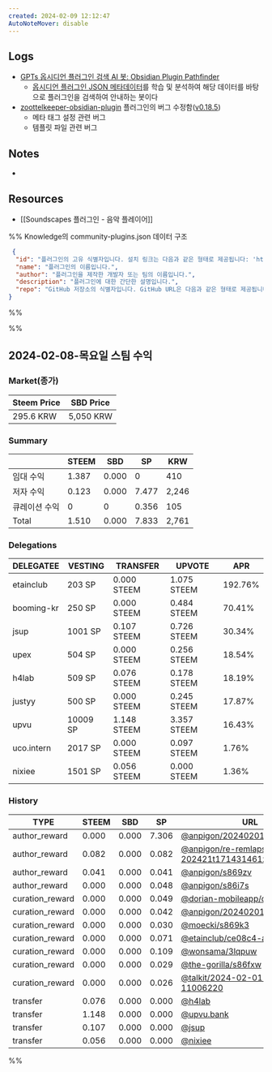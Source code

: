 ```yaml
---
created: 2024-02-09 12:12:47
AutoNoteMover: disable
---
```


## Logs
- [GPTs 옵시디언 플러그인 검색 AI 봇: Obsidian Plugin Pathfinder](https://chat.openai.com/g/g-ucZJ9aP3Z-obsidian-plugin-pathfinder)
	- [옵시디언 플러그인 JSON 메타데이터](https://github.com/obsidianmd/obsidian-releases/blob/master/community-plugins.json)를 학습 및 분석하여 해당 데이터를 바탕으로 플러그인을 검색하여 안내하는 봇이다
- [zoottelkeeper-obsidian-plugin](https://github.com/anpigon/zoottelkeeper-obsidian-plugin) 플러그인의 버그 수정함([v0.18.5](https://github.com/anpigon/zoottelkeeper-obsidian-plugin/releases/tag/0.18.5))
	- 메타 태그 설정 관련 버그
	- 템플릿 파일 관련 버그

## Notes
- 

## Resources
- [[Soundscapes 플러그인 - 음악 플레이어]]


%%
Knowledge의 community-plugins.json 데이터 구조
```json
 {
  "id": "플러그인의 고유 식별자입니다. 설치 링크는 다음과 같은 형태로 제공됩니다: 'https://obsidian.md/plugins?id=$id'",
  "name": "플러그인의 이름입니다.",
  "author": "플러그인을 제작한 개발자 또는 팀의 이름입니다.",
  "description": "플러그인에 대한 간단한 설명입니다.",
  "repo": "GitHub 저장소의 식별자입니다. GitHub URL은 다음과 같은 형태로 제공됩니다: 'https://github.com/$repo'"
}
```
%%

%%

## 2024-02-08-목요일 스팀 수익

### Market(종가)
| Steem Price | SBD Price |
| --- | --- |
| 295.6 KRW | 5,050 KRW |

### Summary
| | STEEM | SBD | SP | KRW |
| --- | --- | --- | --- |--- |
| 임대 수익 | 1.387 | 0.000 | 0 | 410 |
| 저자 수익 | 0.123 | 0.000 | 7.477 | 2,246 |
| 큐레이션 수익 | 0 | 0 | 0.356 | 105 |
| Total | 1.510 | 0.000 | 7.833 | 2,761 |

### Delegations
| DELEGATEE | VESTING | TRANSFER | UPVOTE | APR |
| --- | --- | --- | --- | --- |
| etainclub | 203 SP | 0.000 STEEM | 1.075 STEEM | 192.76% |
| booming-kr | 250 SP | 0.000 STEEM | 0.484 STEEM | 70.41% |
| jsup | 1001 SP | 0.107 STEEM | 0.726 STEEM | 30.34% |
| upex | 504 SP | 0.000 STEEM | 0.256 STEEM | 18.54% |
| h4lab | 509 SP | 0.076 STEEM | 0.178 STEEM | 18.19% |
| justyy | 500 SP | 0.000 STEEM | 0.245 STEEM | 17.87% |
| upvu | 10009 SP | 1.148 STEEM | 3.357 STEEM | 16.43% |
| uco.intern | 2017 SP | 0.000 STEEM | 0.097 STEEM | 1.76% |
| nixiee | 1501 SP | 0.056 STEEM | 0.000 STEEM | 1.36% |

### History
| TYPE | STEEM | SBD | SP | URL |
| --- | --- | --- | --- | --- |
| author_reward | 0.000 | 0.000 | 7.306 | [@anpigon/20240201t080738740z](https://steemit.com/@anpigon/20240201t080738740z) |
| author_reward | 0.082 | 0.000 | 0.082 | [@anpigon/re-remlaps-202421t171431461z](https://steemit.com/@anpigon/re-remlaps-202421t171431461z) |
| author_reward | 0.041 | 0.000 | 0.041 | [@anpigon/s869zv](https://steemit.com/@anpigon/s869zv) |
| author_reward | 0.000 | 0.000 | 0.048 | [@anpigon/s86i7s](https://steemit.com/@anpigon/s86i7s) |
| curation_reward | 0.000 | 0.000 | 0.049 | [@dorian-mobileapp/c6fd04](https://steemit.com/@dorian-mobileapp/c6fd04) |
| curation_reward | 0.000 | 0.000 | 0.042 | [@anpigon/20240201t080738740z](https://steemit.com/@anpigon/20240201t080738740z) |
| curation_reward | 0.000 | 0.000 | 0.030 | [@moecki/s869k3](https://steemit.com/@moecki/s869k3) |
| curation_reward | 0.000 | 0.000 | 0.071 | [@etainclub/ce08c4-ai](https://steemit.com/@etainclub/ce08c4-ai) |
| curation_reward | 0.000 | 0.000 | 0.109 | [@wonsama/3lqpuw](https://steemit.com/@wonsama/3lqpuw) |
| curation_reward | 0.000 | 0.000 | 0.029 | [@the-gorilla/s86fxw](https://steemit.com/@the-gorilla/s86fxw) |
| curation_reward | 0.000 | 0.000 | 0.026 | [@talkit/2024-02-01-1-11006220](https://steemit.com/@talkit/2024-02-01-1-11006220) |
| transfer | 0.076 | 0.000 | 0.000 | [@h4lab](https://steemit.com/@h4lab) |
| transfer | 1.148 | 0.000 | 0.000 | [@upvu.bank](https://steemit.com/@upvu.bank) |
| transfer | 0.107 | 0.000 | 0.000 | [@jsup](https://steemit.com/@jsup) |
| transfer | 0.056 | 0.000 | 0.000 | [@nixiee](https://steemit.com/@nixiee) |

%%


